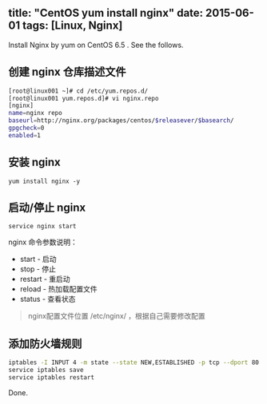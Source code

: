 title: "CentOS yum install nginx"
date: 2015-06-01
tags: [Linux, Nginx]
---

Install Nginx by yum on CentOS 6.5 . See the follows. <!--more-->

## 创建 nginx 仓库描述文件

``` bash
[root@linux001 ~]# cd /etc/yum.repos.d/
[root@linux001 yum.repos.d]# vi nginx.repo
[nginx]
name=nginx repo
baseurl=http://nginx.org/packages/centos/$releasever/$basearch/
gpgcheck=0
enabled=1
```

## 安装 nginx

``` shell
yum install nginx -y 
```

## 启动/停止 nginx

``` shell
service nginx start
```

nginx 命令参数说明：
- start - 启动
- stop - 停止
- restart - 重启动
- reload - 热加载配置文件
- status - 查看状态

> nginx配置文件位置  /etc/nginx/ ，根据自己需要修改配置

## 添加防火墙规则

``` bash
iptables -I INPUT 4 -m state --state NEW,ESTABLISHED -p tcp --dport 80 -j ACCEPT
service iptables save
service iptables restart
```

Done.
